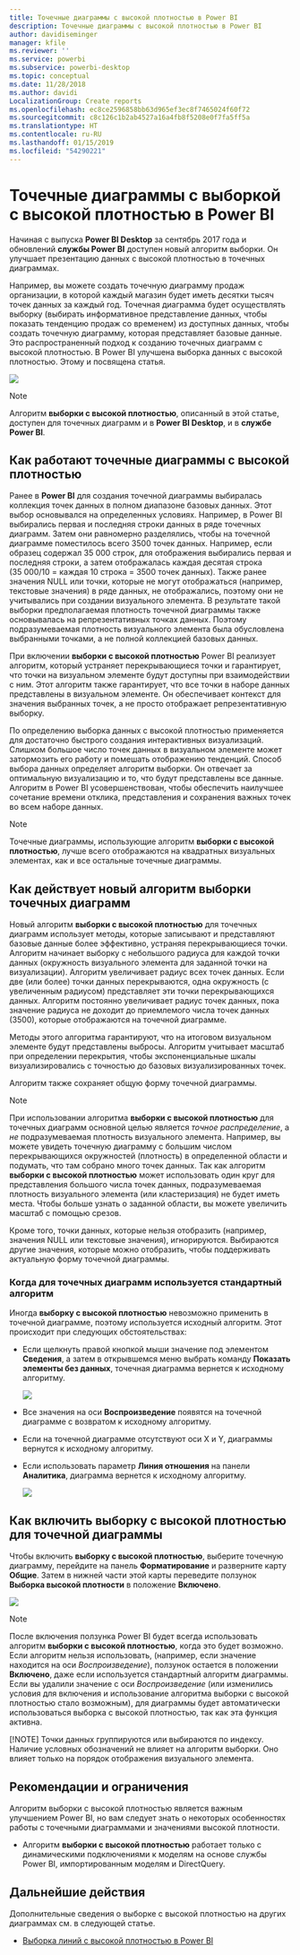 ```yaml
---
title: Точечные диаграммы с высокой плотностью в Power BI
description: Точечные диаграммы с высокой плотностью в Power BI
author: davidiseminger
manager: kfile
ms.reviewer: ''
ms.service: powerbi
ms.subservice: powerbi-desktop
ms.topic: conceptual
ms.date: 11/28/2018
ms.author: davidi
LocalizationGroup: Create reports
ms.openlocfilehash: ec8ce2596858bb63d965ef3ec8f7465024f60f72
ms.sourcegitcommit: c8c126c1b2ab4527a16a4fb8f5208e0f7fa5ff5a
ms.translationtype: HT
ms.contentlocale: ru-RU
ms.lasthandoff: 01/15/2019
ms.locfileid: "54290221"
---
```

# <a name="high-density-sampling-in-power-bi-scatter-charts"></a>Точечные диаграммы с выборкой с высокой плотностью в Power BI
Начиная с выпуска **Power BI Desktop** за сентябрь 2017 года и обновлений **службы Power BI** доступен новый алгоритм выборки. Он улучшает презентацию данных с высокой плотностью в точечных диаграммах.

Например, вы можете создать точечную диаграмму продаж организации, в которой каждый магазин будет иметь десятки тысяч точек данных за каждый год. Точечная диаграмма будет осуществлять выборку (выбирать информативное представление данных, чтобы показать тенденцию продаж со временем) из доступных данных, чтобы создать точечную диаграмму, которая представляет базовые данные. Это распространенный подход к созданию точечных диаграмм с высокой плотностью. В Power BI улучшена выборка данных с высокой плотностью. Этому и посвящена статья.

![](media/desktop-high-density-scatter-charts/high-density-scatter-charts_01.png)

> [!NOTE]
> Алгоритм **выборки с высокой плотностью**, описанный в этой статье, доступен для точечных диаграмм и в **Power BI Desktop**, и в **службе Power BI**.
> 
> 

## <a name="how-high-density-scatter-charts-work"></a>Как работают точечные диаграммы с высокой плотностью
Ранее в **Power BI** для создания точечной диаграммы выбиралась коллекция точек данных в полном диапазоне базовых данных. Этот выбор основывался на определенных условиях. Например, в Power BI выбирались первая и последняя строки данных в ряде точечных диаграмм. Затем они равномерно разделялись, чтобы на точечной диаграмме поместилось всего 3500 точек данных. Например, если образец содержал 35 000 строк, для отображения выбирались первая и последняя строки, а затем отображалась каждая десятая строка (35 000/10 = каждая 10 строка = 3500 точек данных). Также ранее значения NULL или точки, которые не могут отображаться (например, текстовые значения) в ряде данных, не отображались, поэтому они не учитывались при создании визуального элемента. В результате такой выборки предполагаемая плотность точечной диаграммы также основывалась на репрезентативных точках данных. Поэтому подразумеваемая плотность визуального элемента была обусловлена выбранными точками, а не полной коллекцией базовых данных.

При включении **выборки с высокой плотностью** Power BI реализует алгоритм, который устраняет перекрывающиеся точки и гарантирует, что точки на визуальном элементе будут доступны при взаимодействии с ним. Этот алгоритм также гарантирует, что все точки в наборе данных представлены в визуальном элементе. Он обеспечивает контекст для значения выбранных точек, а не просто отображает репрезентативную выборку.

По определению выборка данных с высокой плотностью применяется для достаточно быстрого создания интерактивных визуализаций. Слишком большое число точек данных в визуальном элементе может затормозить его работу и помешать отображению тенденций. Способ выбора данных определяет алгоритм выборки. Он отвечает за оптимальную визуализацию и то, что будут представлены все данные. Алгоритм в Power BI усовершенствован, чтобы обеспечить наилучшее сочетание времени отклика, представления и сохранения важных точек во всем наборе данных.

> [!NOTE]
> Точечные диаграммы, использующие алгоритм **выборки с высокой плотностью**, лучше всего отображаются на квадратных визуальных элементах, как и все остальные точечные диаграммы.
> 
> 

## <a name="how-the-new-scatter-chart-sampling-algorithm-works"></a>Как действует новый алгоритм выборки точечных диаграмм
Новый алгоритм **выборки с высокой плотностью** для точечных диаграмм использует методы, которые записывают и представляют базовые данные более эффективно, устраняя перекрывающиеся точки. Алгоритм начинает выборку с небольшого радиуса для каждой точки данных (окружность визуального элемента для заданной точки на визуализации). Алгоритм увеличивает радиус всех точек данных. Если две (или более) точки данных перекрываются, одна окружность (с увеличенным радиусом) представляет эти точки перекрывающихся данных. Алгоритм постоянно увеличивает радиус точек данных, пока значение радиуса не доходит до приемлемого числа точек данных (3500), которые отображаются на точечной диаграмме.

Методы этого алгоритма гарантируют, что на итоговом визуальном элементе будут представлены выбросы. Алгоритм учитывает масштаб при определении перекрытия, чтобы экспоненциальные шкалы визуализировались с точностью до базовых визуализированных точек.

Алгоритм также сохраняет общую форму точечной диаграммы.

> [!NOTE]
> При использовании алгоритма **выборки с высокой плотностью** для точечных диаграмм основной целью является *точное распределение*, а *не* подразумеваемая плотность визуального элемента. Например, вы можете увидеть точечную диаграмму с большим числом перекрывающихся окружностей (плотность) в определенной области и подумать, что там собрано много точек данных. Так как алгоритм **выборки с высокой плотностью** может использовать один круг для представления большого числа точек данных, подразумеваемая плотность визуального элемента (или кластеризация) не будет иметь места. Чтобы больше узнать о заданной области, вы можете увеличить масштаб с помощью срезов.
> 
> 

Кроме того, точки данных, которые нельзя отобразить (например, значения NULL или текстовые значения), игнорируются. Выбираются другие значения, которые можно отобразить, чтобы поддерживать актуальную форму точечной диаграммы.

### <a name="when-the-standard-algorithm-for-scatter-charts-is-used"></a>Когда для точечных диаграмм используется стандартный алгоритм
Иногда **выборку с высокой плотностью** невозможно применить в точечной диаграмме, поэтому используется исходный алгоритм. Этот происходит при следующих обстоятельствах:

* Если щелкнуть правой кнопкой мыши значение под элементом **Сведения**, а затем в открывшемся меню выбрать команду **Показать элементы без данных**, точечная диаграмма вернется к исходному алгоритму.
  
  ![](media/desktop-high-density-scatter-charts/high-density-scatter-charts_02.png)
* Все значения на оси **Воспроизведение** появятся на точечной диаграмме с возвратом к исходному алгоритму.
* Если на точечной диаграмме отсутствуют оси X и Y, диаграммы вернутся к исходному алгоритму.
* Если использовать параметр **Линия отношения** на панели **Аналитика**, диаграмма вернется к исходному алгоритму.
  
  ![](media/desktop-high-density-scatter-charts/high-density-scatter-charts_03.png)

## <a name="how-to-turn-on-high-density-sampling-for-a-scatter-chart"></a>Как включить выборку с высокой плотностью для точечной диаграммы
Чтобы включить **выборку с высокой плотностью**, выберите точечную диаграмму, перейдите на панель **Форматирование** и разверните карту **Общие**. Затем в нижней части этой карты переведите ползунок **Выборка высокой плотности** в положение **Включено**.

![](media/desktop-high-density-scatter-charts/high-density-scatter-charts_04.png)

> [!NOTE]
> После включения ползунка Power BI будет всегда использовать алгоритм **выборки с высокой плотностью**, когда это будет возможно. Если алгоритм нельзя использовать, (например, если значение находится на оси *Воспроизведение*), ползунок остается в положении **Включено**, даже если используется стандартный алгоритм диаграммы. Если вы удалили значение с оси *Воспроизведение* (или изменились условия для включения и использование алгоритма выборки с высокой плотностью стало возможным), для диаграммы будет автоматически использоваться выборка с высокой плотностью, так как эта функция активна.
> 
> [!NOTE]
> Точки данных группируются или выбираются по индексу. Наличие условных обозначений не влияет на алгоритм выборки. Оно влияет только на порядок отображения визуального элемента.
> 
> 

## <a name="considerations-and-limitations"></a>Рекомендации и ограничения
Алгоритм выборки с высокой плотностью является важным улучшением Power BI, но вам следует знать о некоторых особенностях работы с точечными диаграммами и значениями высокой плотности.

* Алгоритм **выборки с высокой плотностью** работает только с динамическими подключениями к моделям на основе службы Power BI, импортированным моделям и DirectQuery.

## <a name="next-steps"></a>Дальнейшие действия
Дополнительные сведения о выборке с высокой плотностью на других диаграммах см. в следующей статье.

* [Выборка линий с высокой плотностью в Power BI](desktop-high-density-sampling.md)

